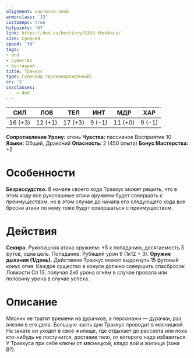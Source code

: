 ```yaml
---
alignment: хаотично-злой
armorclass: '13'
customnpc: true
hitpoints: '67'
link: https://dnd.su/bestiary/5369-thrakkus/
size: Средний
speed: '30'
tags:
- dnd
- существо
- бестиарий
title: Траккус
type: Гуманоид (драконорождённый)
cr: '2'
cssclasses:
    - dnd
---
```



| СИЛ | ЛОВ | ТЕЛ | ИНТ | МДР | ХАР |
|---|---|---|---|---|---|
| 16 (+3) | 12 (+1) | 17 (+3) | 9 (-1) | 11 (+0) | 9 (-1) |
**Сопротивление Урону:** огонь
**Чувства:** пассивное Восприятие 10
**Языки:** Общий, Драконий
**Опасность:** 2 (450 опыта)
**Бонус Мастерства:** +2


# Особенности
**Безрассудство.** В начале своего хода Траккус может решить, что в этом ходу все рукопашные атаки оружием будет совершать с преимуществом, но в этом случае до начала его следующего хода все броски атаки по нему тоже будут совершаться с преимуществом.


# Действия
**Секира.** Рукопашная атака оружием: +5 к попаданию, досягаемость 5 футов, одна цель. Попадание: Рубящий урон 9 (1к12 + 3).
**Оружие дыхания (1/день).** Действием Траккус может выдохнуть 15 футовый конус огня. Каждое существо в конусе должно совершить спасбросок Ловкости Сл 13, получая 2к6 урона огнём в случае провала или половину урона в случае успеха.


# Описание
Мясник не тратит времени на дурачков, а персонажи — дурачки, раз влезли в его дела. Большую часть дня Траккус проводит в мясницкой. На закате он уходит в своё жилище, где отдыхает до рассвета или пока кто-нибудь не постучится, доставив тело, от которого надо избавиться. У Траккуса при себе ключи от мясницкой, кладо­ вой и жилища (зона В?).